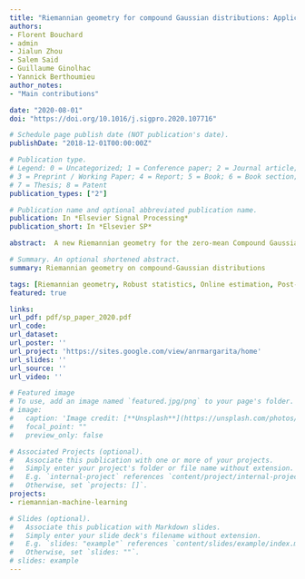 ```yaml
---
title: "Riemannian geometry for compound Gaussian distributions: Application to recursive change detection"
authors:
- Florent Bouchard
- admin
- Jialun Zhou
- Salem Said
- Guillaume Ginolhac
- Yannick Berthoumieu
author_notes:
- "Main contributions"

date: "2020-08-01"
doi: "https://doi.org/10.1016/j.sigpro.2020.107716"

# Schedule page publish date (NOT publication's date).
publishDate: "2018-12-01T00:00:00Z"

# Publication type.
# Legend: 0 = Uncategorized; 1 = Conference paper; 2 = Journal article;
# 3 = Preprint / Working Paper; 4 = Report; 5 = Book; 6 = Book section;
# 7 = Thesis; 8 = Patent
publication_types: ["2"]

# Publication name and optional abbreviated publication name.
publication: In *Elsevier Signal Processing*
publication_short: In *Elsevier SP*

abstract:  A new Riemannian geometry for the zero-mean Compound Gaussian distribution with deterministic textures is proposed. In particular, the Fisher information metric (up to a factor) is obtained, along with corresponding geodesics and distance function. This new geometry is applied on a change detection problem on Multivariate Image Times Series. A recursive approach based on Riemannian optimization is developed. As shown on simulated data, it allows to reach optimal performance while being computationally more efficient.

# Summary. An optional shortened abstract.
summary: Riemannian geometry on compound-Gaussian distributions

tags: [Riemannian geometry, Robust statistics, Online estimation, Post-doc]
featured: true

links:
url_pdf: pdf/sp_paper_2020.pdf
url_code: 
url_dataset:
url_poster: ''
url_project: 'https://sites.google.com/view/anrmargarita/home'
url_slides: ''
url_source: ''
url_video: ''

# Featured image
# To use, add an image named `featured.jpg/png` to your page's folder. 
# image:
#   caption: 'Image credit: [**Unsplash**](https://unsplash.com/photos/pLCdAaMFLTE)'
#   focal_point: ""
#   preview_only: false

# Associated Projects (optional).
#   Associate this publication with one or more of your projects.
#   Simply enter your project's folder or file name without extension.
#   E.g. `internal-project` references `content/project/internal-project/index.md`.
#   Otherwise, set `projects: []`.
projects:
- riemannian-machine-learning

# Slides (optional).
#   Associate this publication with Markdown slides.
#   Simply enter your slide deck's filename without extension.
#   E.g. `slides: "example"` references `content/slides/example/index.md`.
#   Otherwise, set `slides: ""`.
# slides: example
---
```



